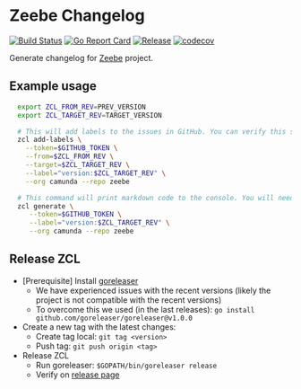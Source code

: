 # Zeebe Changelog

[![Build Status](https://travis-ci.com/zeebe-io/zeebe-changelog.svg?branch=master)](https://travis-ci.com/zeebe-io/zeebe-changelog)
[![Go Report Card](https://goreportcard.com/badge/github.com/zeebe-io/zeebe-changelog?style=flat-square)](https://goreportcard.com/report/github.com/zeebe-io/zeebe-changelog)
[![Release](https://img.shields.io/github/release/zeebe-io/zeebe-changelog.svg?style=flat-square)](https://github.com/zeebe-io/zeebe-changelog/releases/latest)
[![codecov](https://codecov.io/gh/zeebe-io/zeebe-changelog/branch/master/graph/badge.svg)](https://codecov.io/gh/zeebe-io/zeebe-changelog)

Generate changelog for [Zeebe](github.com/zeebe-io/zeebe) project.


## Example usage

```sh
  export ZCL_FROM_REV=PREV_VERSION
  export ZCL_TARGET_REV=TARGET_VERSION

  # This will add labels to the issues in GitHub. You can verify this step by looking at closed issues. They should now be tagged with the release.
  zcl add-labels \
    --token=$GITHUB_TOKEN \
    --from=$ZCL_FROM_REV \
    --target=$ZCL_TARGET_REV \
    --label="version:$ZCL_TARGET_REV" \
    --org camunda --repo zeebe

  # This command will print markdown code to the console. You will need to manually insert this output into the release draft.
  zcl generate \
     --token=$GITHUB_TOKEN \
     --label="version:$ZCL_TARGET_REV" \
     --org camunda --repo zeebe
```
## Release ZCL

* [Prerequisite] Install [goreleaser](https://goreleaser.com/intro/#usage)
  * We have experienced issues with the recent versions (likely the project is not compatible with the recent versions)
  * To overcome this we used (in the last releases): `go install github.com/goreleaser/goreleaser@v1.0.0`
* Create a new tag with the latest changes:
  * Create tag local: `git tag <version>`
  * Push tag: `git push origin <tag>`
* Release ZCL
  * Run goreleaser: `$GOPATH/bin/goreleaser release`
  * Verify on [release page](https://github.com/zeebe-io/zeebe-changelog/releases)

